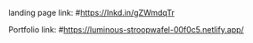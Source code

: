 landing page link:
#https://lnkd.in/gZWmdqTr

Portfolio link:
#https://luminous-stroopwafel-00f0c5.netlify.app/


